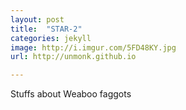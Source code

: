 ```yaml
---
layout: post
title:  "STAR-2"
categories: jekyll
image: http://i.imgur.com/5FD48KY.jpg
url: http://unmonk.github.io

---
```

Stuffs about Weaboo faggots
